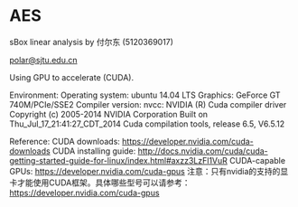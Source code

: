 AES
===

sBox linear analysis by 付尔东 (5120369017)

polar@sjtu.edu.cn

Using GPU to accelerate (CUDA).


Environment:
  Operating system: ubuntu 14.04 LTS
  Graphics: GeForce GT 740M/PCIe/SSE2
  Compiler version:
      nvcc: NVIDIA (R) Cuda compiler driver
      Copyright (c) 2005-2014 NVIDIA Corporation
      Built on Thu_Jul_17_21:41:27_CDT_2014
      Cuda compilation tools, release 6.5, V6.5.12

Reference:
CUDA downloads: https://developer.nvidia.com/cuda-downloads
CUDA installing guide: http://docs.nvidia.com/cuda/cuda-getting-started-guide-for-linux/index.html#axzz3LzFl1VuR
CUDA-capable GPUs: https://developer.nvidia.com/cuda-gpus
注意：只有nvidia的支持的显卡才能使用CUDA框架。具体哪些型号可以请参考：https://developer.nvidia.com/cuda-gpus

